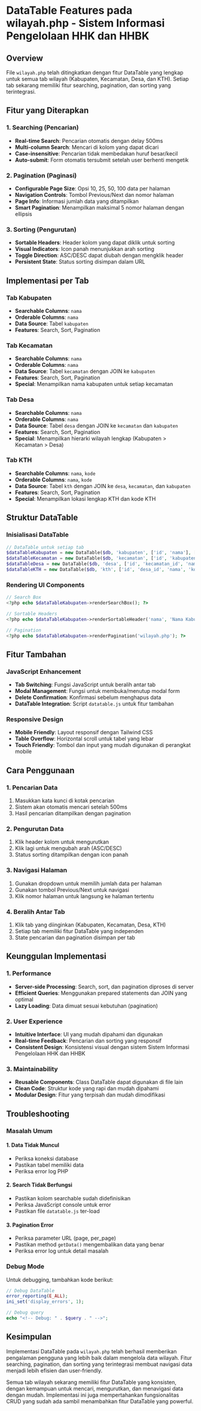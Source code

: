 # DataTable Features pada wilayah.php - Sistem Informasi Pengelolaan HHK dan HHBK

## Overview
File `wilayah.php` telah ditingkatkan dengan fitur DataTable yang lengkap untuk semua tab wilayah (Kabupaten, Kecamatan, Desa, dan KTH). Setiap tab sekarang memiliki fitur searching, pagination, dan sorting yang terintegrasi.

## Fitur yang Diterapkan

### 1. **Searching (Pencarian)**
- **Real-time Search**: Pencarian otomatis dengan delay 500ms
- **Multi-column Search**: Mencari di kolom yang dapat dicari
- **Case-insensitive**: Pencarian tidak membedakan huruf besar/kecil
- **Auto-submit**: Form otomatis tersubmit setelah user berhenti mengetik

### 2. **Pagination (Paginasi)**
- **Configurable Page Size**: Opsi 10, 25, 50, 100 data per halaman
- **Navigation Controls**: Tombol Previous/Next dan nomor halaman
- **Page Info**: Informasi jumlah data yang ditampilkan
- **Smart Pagination**: Menampilkan maksimal 5 nomor halaman dengan ellipsis

### 3. **Sorting (Pengurutan)**
- **Sortable Headers**: Header kolom yang dapat diklik untuk sorting
- **Visual Indicators**: Icon panah menunjukkan arah sorting
- **Toggle Direction**: ASC/DESC dapat diubah dengan mengklik header
- **Persistent State**: Status sorting disimpan dalam URL

## Implementasi per Tab

### **Tab Kabupaten**
- **Searchable Columns**: `nama`
- **Orderable Columns**: `nama`
- **Data Source**: Tabel `kabupaten`
- **Features**: Search, Sort, Pagination

### **Tab Kecamatan**
- **Searchable Columns**: `nama`
- **Orderable Columns**: `nama`
- **Data Source**: Tabel `kecamatan` dengan JOIN ke `kabupaten`
- **Features**: Search, Sort, Pagination
- **Special**: Menampilkan nama kabupaten untuk setiap kecamatan

### **Tab Desa**
- **Searchable Columns**: `nama`
- **Orderable Columns**: `nama`
- **Data Source**: Tabel `desa` dengan JOIN ke `kecamatan` dan `kabupaten`
- **Features**: Search, Sort, Pagination
- **Special**: Menampilkan hierarki wilayah lengkap (Kabupaten > Kecamatan > Desa)

### **Tab KTH**
- **Searchable Columns**: `nama`, `kode`
- **Orderable Columns**: `nama`, `kode`
- **Data Source**: Tabel `kth` dengan JOIN ke `desa`, `kecamatan`, dan `kabupaten`
- **Features**: Search, Sort, Pagination
- **Special**: Menampilkan lokasi lengkap KTH dan kode KTH

## Struktur DataTable

### **Inisialisasi DataTable**
```php
// DataTable untuk setiap tab
$dataTableKabupaten = new DataTable($db, 'kabupaten', ['id', 'nama'], ['nama'], ['nama']);
$dataTableKecamatan = new DataTable($db, 'kecamatan', ['id', 'kabupaten_id', 'nama'], ['nama'], ['nama']);
$dataTableDesa = new DataTable($db, 'desa', ['id', 'kecamatan_id', 'nama'], ['nama'], ['nama']);
$dataTableKTH = new DataTable($db, 'kth', ['id', 'desa_id', 'nama', 'kode'], ['nama', 'kode'], ['nama', 'kode']);
```

### **Rendering UI Components**
```php
// Search Box
<?php echo $dataTableKabupaten->renderSearchBox(); ?>

// Sortable Headers
<?php echo $dataTableKabupaten->renderSortableHeader('nama', 'Nama Kabupaten', 'wilayah.php'); ?>

// Pagination
<?php echo $dataTableKabupaten->renderPagination('wilayah.php'); ?>
```

## Fitur Tambahan

### **JavaScript Enhancement**
- **Tab Switching**: Fungsi JavaScript untuk beralih antar tab
- **Modal Management**: Fungsi untuk membuka/menutup modal form
- **Delete Confirmation**: Konfirmasi sebelum menghapus data
- **DataTable Integration**: Script `datatable.js` untuk fitur tambahan

### **Responsive Design**
- **Mobile Friendly**: Layout responsif dengan Tailwind CSS
- **Table Overflow**: Horizontal scroll untuk tabel yang lebar
- **Touch Friendly**: Tombol dan input yang mudah digunakan di perangkat mobile

## Cara Penggunaan

### **1. Pencarian Data**
1. Masukkan kata kunci di kotak pencarian
2. Sistem akan otomatis mencari setelah 500ms
3. Hasil pencarian ditampilkan dengan pagination

### **2. Pengurutan Data**
1. Klik header kolom untuk mengurutkan
2. Klik lagi untuk mengubah arah (ASC/DESC)
3. Status sorting ditampilkan dengan icon panah

### **3. Navigasi Halaman**
1. Gunakan dropdown untuk memilih jumlah data per halaman
2. Gunakan tombol Previous/Next untuk navigasi
3. Klik nomor halaman untuk langsung ke halaman tertentu

### **4. Beralih Antar Tab**
1. Klik tab yang diinginkan (Kabupaten, Kecamatan, Desa, KTH)
2. Setiap tab memiliki fitur DataTable yang independen
3. State pencarian dan pagination disimpan per tab

## Keunggulan Implementasi

### **1. Performance**
- **Server-side Processing**: Search, sort, dan pagination diproses di server
- **Efficient Queries**: Menggunakan prepared statements dan JOIN yang optimal
- **Lazy Loading**: Data dimuat sesuai kebutuhan (pagination)

### **2. User Experience**
- **Intuitive Interface**: UI yang mudah dipahami dan digunakan
- **Real-time Feedback**: Pencarian dan sorting yang responsif
- **Consistent Design**: Konsistensi visual dengan sistem Sistem Informasi Pengelolaan HHK dan HHBK

### **3. Maintainability**
- **Reusable Components**: Class DataTable dapat digunakan di file lain
- **Clean Code**: Struktur kode yang rapi dan mudah dipahami
- **Modular Design**: Fitur yang terpisah dan mudah dimodifikasi

## Troubleshooting

### **Masalah Umum**

#### **1. Data Tidak Muncul**
- Periksa koneksi database
- Pastikan tabel memiliki data
- Periksa error log PHP

#### **2. Search Tidak Berfungsi**
- Pastikan kolom searchable sudah didefinisikan
- Periksa JavaScript console untuk error
- Pastikan file `datatable.js` ter-load

#### **3. Pagination Error**
- Periksa parameter URL (page, per_page)
- Pastikan method `getData()` mengembalikan data yang benar
- Periksa error log untuk detail masalah

### **Debug Mode**
Untuk debugging, tambahkan kode berikut:
```php
// Debug DataTable
error_reporting(E_ALL);
ini_set('display_errors', 1);

// Debug query
echo "<!-- Debug: " . $query . " -->";
```

## Kesimpulan

Implementasi DataTable pada `wilayah.php` telah berhasil memberikan pengalaman pengguna yang lebih baik dalam mengelola data wilayah. Fitur searching, pagination, dan sorting yang terintegrasi membuat navigasi data menjadi lebih efisien dan user-friendly.

Semua tab wilayah sekarang memiliki fitur DataTable yang konsisten, dengan kemampuan untuk mencari, mengurutkan, dan menavigasi data dengan mudah. Implementasi ini juga mempertahankan fungsionalitas CRUD yang sudah ada sambil menambahkan fitur DataTable yang powerful. 